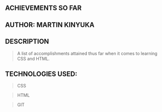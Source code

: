 ## ACHIEVEMENTS SO FAR

## AUTHOR: MARTIN KINYUKA

## __DESCRIPTION__

>A list of accomplishments attained thus far when it comes to learning CSS and HTML.

## TECHNOLOGIES USED:

>CSS

>HTML

>GIT